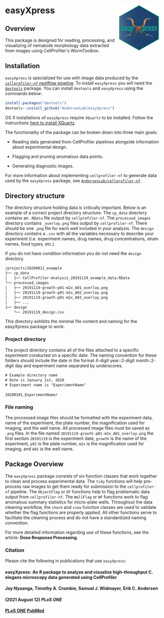 # easyXpress <img src="man/figures/logo.png" alt="hex" align = "right" width="130" />

## Overview 
This package is designed for reading, processing, and visualizing of nematode morphology data extracted from images using CellProfiler's WormToolbox.

## Installation
`easyXpress` is specialized for use with image data produced by the [`cellprofiler-nf` nextflow pipeline](https://github.com/AndersenLab/cellprofiler-nf). To install `easyXpress` you will need the [`devtools`](https://github.com/hadley/devtools) package. You can install `devtools` and `easyXpress` using the commands below:

```r
install.packages("devtools")
devtools::install_github("AndersenLab/easyXpress")
```
OS X installations of `easyXpress` require `XQuartz` to be installed. Follow the instructions [here to install XQuartz](https://www.xquartz.org/).

The functionality of the package can be broken down into three main goals:

+ Reading data generated from CellProfiler pipelines alongside information about experimental design.

+ Flagging and pruning anomalous data points.

+ Generating diagnostic images.

For more information about implementing `cellprofiler-nf` to generate data used by the `easyXpress` package, see [`AndersenLab/cellprofiler-nf`](https://github.com/AndersenLab/cellprofiler-nf).

## Directory structure

The directory structure holding data is critically important. Below is an example of a correct project directory structure. 
The `cp_data` directory contains an `.RData` file output by `cellprofiler-nf`. The `processed_images` directory contains `_overlay.png` files output by `cellprofiler-nf`. There should be one `.png` file for each well included in your analysis. The `design` directory contains a `.csv` with all the variables necessary to describe your experiment (i.e. experiment names, drug names, drug concentrations, strain names, food types, etc.).    
  
If you do not have condition information you do not need the `design` directory.

```
/projects/20200812_example
├── cp_data
│   ├── CellProfiler-Analysis_20191119_example_data.RData
└── processed_images
│   ├── 20191119-growth-p01-m2x_A01_overlay.png
│   ├── 20191119-growth-p01-m2x_A02_overlay.png
│   ├── 20191119-growth-p01-m2x_A03_overlay.png
│   ├── ...    
├── design
    └── 20191119_design.csv
```
This directory exhibits the minimal file content and naming for the easyXpress package to work.

### Project directory

The project directory contains all of the files attached to a specific experiment conducted on a specific date. 
The naming convention for these folders should include the date in the format 4-digit year::2-digit month::2-digit day 
and experiment name separated by underscores. 

```
# Example directory name
# Date is January 1st, 2020
# Experiment name is "ExperimentName"

20200101_ExperimentName/
```

### File naming

The processed image files should be formatted with the experiment data, name of the experiment, the plate number, the magnification used for imaging, and the well name. All processed image files must be saved as `.png` files. In the file named `20191119-growth-p01-m2x_A01_overlay.png` the first section `20191119` is the experiment date, `growth` is the name of the experiment, `p01` is the plate number, `m2x` is the magnification used for imaging, and `A01` is the well name.

## Package Overview 
The `easyXpress` package consists of six function classes that work together to clean and process experimental data. The `tidy` functions will help pre-process raw images to get them ready for submission to the `cellprofiler-nf` pipeline. The `ObjectFlag` or `OF` functions help to flag problematic data output from `cellprofiler-nf`. The `WellFlag` or `WF` functions work to flag anomalous summary statistics for micro-plate wells. Throughout the data cleaning workflow, the `check` and `view` function classes are used to validate whether the flag functions are properly applied. All other functions serve to facilitate the cleaning process and do not have a standardized naming convention.

For more detailed information regarding use of these functions, see the article: **Dose Response Processing**.

### Citation

Please cite the following in publications that use `easyXpress`:
#### easyXpress: An R package to analyze and visualize high-throughput C. elegans microscopy data generated using CellProfiler
#### Joy Nyaanga, Timothy A. Crombie, Samuel J. Widmayer, Erik C. Andersen
#### (2021 August 12) _PLoS ONE_
#### [PLoS ONE](https://journals.plos.org/plosone/article?id=10.1371/journal.pone.0252000) [PubMed](https://pubmed.ncbi.nlm.nih.gov/34383778/)


